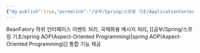 ```yaml
---
{"dg-publish":true,"permalink":"/공부/Spring/스프링 기초/ApplicationContext/","dgPassFrontmatter":true,"noteIcon":""}
---
```



BeanFatory 하위 인터페이스 이벤트 처리, 국제화용 메시지 처리, [[공부/Spring/스프링 기초/spring AOP(Aspect-Oriented Programming)\|spring AOP(Aspect-Oriented Programming)]] 통합 기능 제공